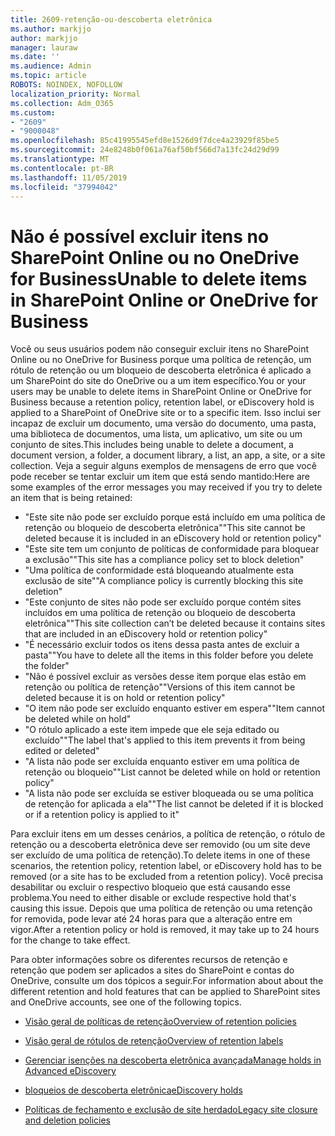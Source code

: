 ```yaml
---
title: 2609-retenção-ou-descoberta eletrônica
ms.author: markjjo
author: markjjo
manager: lauraw
ms.date: ''
ms.audience: Admin
ms.topic: article
ROBOTS: NOINDEX, NOFOLLOW
localization_priority: Normal
ms.collection: Adm_O365
ms.custom:
- "2609"
- "9000048"
ms.openlocfilehash: 85c41995545efd8e1526d9f7dce4a23929f85be5
ms.sourcegitcommit: 24e8248b0f061a76af50bf566d7a13fc24d29d99
ms.translationtype: MT
ms.contentlocale: pt-BR
ms.lasthandoff: 11/05/2019
ms.locfileid: "37994042"
---
```

# <a name="unable-to-delete-items-in-sharepoint-online-or-onedrive-for-business"></a><span data-ttu-id="d8a86-102">Não é possível excluir itens no SharePoint Online ou no OneDrive for Business</span><span class="sxs-lookup"><span data-stu-id="d8a86-102">Unable to delete items in SharePoint Online or OneDrive for Business</span></span>

<span data-ttu-id="d8a86-103">Você ou seus usuários podem não conseguir excluir itens no SharePoint Online ou no OneDrive for Business porque uma política de retenção, um rótulo de retenção ou um bloqueio de descoberta eletrônica é aplicado a um SharePoint do site do OneDrive ou a um item específico.</span><span class="sxs-lookup"><span data-stu-id="d8a86-103">You or your users may be unable to delete items in SharePoint Online or OneDrive for Business because a retention policy, retention label, or eDiscovery hold is applied to a SharePoint of OneDrive site or to a specific item.</span></span> <span data-ttu-id="d8a86-104">Isso inclui ser incapaz de excluir um documento, uma versão do documento, uma pasta, uma biblioteca de documentos, uma lista, um aplicativo, um site ou um conjunto de sites.</span><span class="sxs-lookup"><span data-stu-id="d8a86-104">This includes being unable to delete a document, a document version, a folder, a document library, a list, an app, a site, or a site collection.</span></span> <span data-ttu-id="d8a86-105">Veja a seguir alguns exemplos de mensagens de erro que você pode receber se tentar excluir um item que está sendo mantido:</span><span class="sxs-lookup"><span data-stu-id="d8a86-105">Here are some examples of the error messages you may received if you try to delete an item that is being retained:</span></span>

- <span data-ttu-id="d8a86-106">"Este site não pode ser excluído porque está incluído em uma política de retenção ou bloqueio de descoberta eletrônica"</span><span class="sxs-lookup"><span data-stu-id="d8a86-106">"This site cannot be deleted because it is included in an eDiscovery hold or retention policy"</span></span>
- <span data-ttu-id="d8a86-107">"Este site tem um conjunto de políticas de conformidade para bloquear a exclusão"</span><span class="sxs-lookup"><span data-stu-id="d8a86-107">"This site has a compliance policy set to block deletion"</span></span>
- <span data-ttu-id="d8a86-108">"Uma política de conformidade está bloqueando atualmente esta exclusão de site"</span><span class="sxs-lookup"><span data-stu-id="d8a86-108">"A compliance policy is currently blocking this site deletion"</span></span>
- <span data-ttu-id="d8a86-109">"Este conjunto de sites não pode ser excluído porque contém sites incluídos em uma política de retenção ou bloqueio de descoberta eletrônica"</span><span class="sxs-lookup"><span data-stu-id="d8a86-109">"This site collection can’t be deleted because it contains sites that are included in an eDiscovery hold or retention policy"</span></span>
- <span data-ttu-id="d8a86-110">"É necessário excluir todos os itens dessa pasta antes de excluir a pasta"</span><span class="sxs-lookup"><span data-stu-id="d8a86-110">"You have to delete all the items in this folder before you delete the folder"</span></span>
- <span data-ttu-id="d8a86-111">"Não é possível excluir as versões desse item porque elas estão em retenção ou política de retenção"</span><span class="sxs-lookup"><span data-stu-id="d8a86-111">"Versions of this item cannot be deleted because it is on hold or retention policy"</span></span>
- <span data-ttu-id="d8a86-112">"O item não pode ser excluído enquanto estiver em espera"</span><span class="sxs-lookup"><span data-stu-id="d8a86-112">"Item cannot be deleted while on hold"</span></span>
- <span data-ttu-id="d8a86-113">"O rótulo aplicado a este item impede que ele seja editado ou excluído"</span><span class="sxs-lookup"><span data-stu-id="d8a86-113">"The label that's applied to this item prevents it from being edited or deleted"</span></span>
- <span data-ttu-id="d8a86-114">"A lista não pode ser excluída enquanto estiver em uma política de retenção ou bloqueio"</span><span class="sxs-lookup"><span data-stu-id="d8a86-114">"List cannot be deleted while on hold or retention policy"</span></span>
- <span data-ttu-id="d8a86-115">"A lista não pode ser excluída se estiver bloqueada ou se uma política de retenção for aplicada a ela"</span><span class="sxs-lookup"><span data-stu-id="d8a86-115">"The list cannot be deleted if it is blocked or if a retention policy is applied to it"</span></span>

<span data-ttu-id="d8a86-116">Para excluir itens em um desses cenários, a política de retenção, o rótulo de retenção ou a descoberta eletrônica deve ser removido (ou um site deve ser excluído de uma política de retenção).</span><span class="sxs-lookup"><span data-stu-id="d8a86-116">To delete items in one of these scenarios, the retention policy, retention label, or eDiscovery hold has to be removed (or a site has to be excluded from a retention policy).</span></span> <span data-ttu-id="d8a86-117">Você precisa desabilitar ou excluir o respectivo bloqueio que está causando esse problema.</span><span class="sxs-lookup"><span data-stu-id="d8a86-117">You need to either disable or exclude respective hold that's causing this issue.</span></span> <span data-ttu-id="d8a86-118">Depois que uma política de retenção ou uma retenção for removida, pode levar até 24 horas para que a alteração entre em vigor.</span><span class="sxs-lookup"><span data-stu-id="d8a86-118">After a retention policy or hold is removed, it may take up to 24 hours for the change to take effect.</span></span> 

<span data-ttu-id="d8a86-119">Para obter informações sobre os diferentes recursos de retenção e retenção que podem ser aplicados a sites do SharePoint e contas do OneDrive, consulte um dos tópicos a seguir.</span><span class="sxs-lookup"><span data-stu-id="d8a86-119">For information about about the different retention and hold features that can be applied to SharePoint sites and OneDrive accounts, see one of the following topics.</span></span>

- [<span data-ttu-id="d8a86-120">Visão geral de políticas de retenção</span><span class="sxs-lookup"><span data-stu-id="d8a86-120">Overview of retention policies</span></span>](https://docs.microsoft.com/microsoft-365/compliance/retention-policies)

- [<span data-ttu-id="d8a86-121">Visão geral de rótulos de retenção</span><span class="sxs-lookup"><span data-stu-id="d8a86-121">Overview of retention labels</span></span>](https://docs.microsoft.com/microsoft-365/compliance/labels)

- [<span data-ttu-id="d8a86-122">Gerenciar isenções na descoberta eletrônica avançada</span><span class="sxs-lookup"><span data-stu-id="d8a86-122">Manage holds in Advanced eDiscovery</span></span>](https://docs.microsoft.com/microsoft-365/compliance/managing-holds)

- [<span data-ttu-id="d8a86-123">bloqueios de descoberta eletrônica</span><span class="sxs-lookup"><span data-stu-id="d8a86-123">eDiscovery holds</span></span>](https://docs.microsoft.com/microsoft-365/compliance/ediscovery-cases#step-4-place-content-locations-on-hold)

- [<span data-ttu-id="d8a86-124">Políticas de fechamento e exclusão de site herdado</span><span class="sxs-lookup"><span data-stu-id="d8a86-124">Legacy site closure and deletion policies</span></span>](https://support.office.com/article/Use-policies-for-site-closure-and-deletion-A8280D82-27FD-48C5-9ADF-8A5431208BA5)
